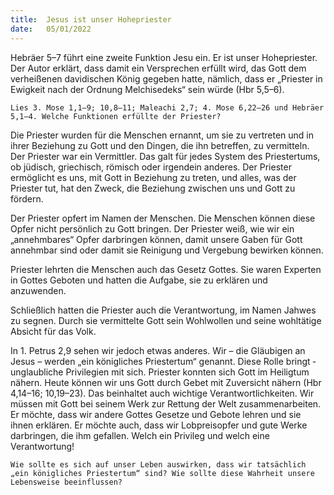 ```yaml
---
title:  Jesus ist unser Hohepriester
date:   05/01/2022
---
```


Hebräer 5–7 führt eine zweite Funktion Jesu ein. Er ist unser Hohepriester. Der Autor erklärt, dass damit ein Versprechen erfüllt wird, das Gott dem verheißenen davidischen König gegeben hatte, nämlich, dass er „Priester in Ewigkeit nach der Ordnung Melchisedeks“ sein würde (Hbr 5,5–6).

`Lies 3. Mose 1,1–9; 10,8–11; Maleachi 2,7; 4. Mose 6,22–26 und Hebräer 5,1–4. Welche Funktionen erfüllte der Priester?`

Die Priester wurden für die Menschen ernannt, um sie zu vertreten und in ihrer Beziehung zu Gott und den Dingen, die ihn betreffen, zu vermitteln. Der Priester war ein Vermittler. Das galt für jedes System des Priestertums, ob jüdisch, griechisch, römisch oder irgendein anderes. Der Priester ermöglicht es uns, mit Gott in Beziehung zu treten, und alles, was der Priester tut, hat den Zweck, die Beziehung zwischen uns und Gott zu fördern.

Der Priester opfert im Namen der Menschen. Die Menschen können diese Opfer nicht persönlich zu Gott bringen. Der Priester weiß, wie wir ein „annehmbares“ Opfer darbringen können, damit unsere Gaben für Gott annehmbar sind oder damit sie Reinigung und Vergebung bewirken können.

Priester lehrten die Menschen auch das Gesetz Gottes. Sie waren Experten in Gottes Geboten und hatten die Aufgabe, sie zu erklären und anzuwenden.

Schließlich hatten die Priester auch die Verantwortung, im Namen Jahwes zu segnen. Durch sie vermittelte Gott sein Wohlwollen und seine wohltätige Absicht für das Volk.

In 1. Petrus 2,9 sehen wir jedoch etwas anderes. Wir – die Gläubigen an Jesus – werden „ein königliches Priestertum“ genannt. Diese Rolle bringt ­unglaubliche Privilegien mit sich. Priester konnten sich Gott im Heiligtum nähern. Heute können wir uns Gott durch Gebet mit Zuversicht nähern (Hbr 4,14–16; 10,19–23). Das beinhaltet auch wichtige Verantwortlichkeiten. Wir müssen mit Gott bei seinem Werk zur Rettung der Welt zusammenarbeiten. Er möchte, dass wir andere Gottes Gesetze und Gebote lehren und sie ihnen erklären. Er möchte auch, dass wir Lobpreisopfer und gute Werke darbringen, die ihm gefallen. Welch ein Privileg und welch eine Verantwortung!

`Wie sollte es sich auf unser Leben auswirken, dass wir tatsächlich „ein ­königliches Priestertum“ sind? Wie sollte diese Wahrheit unsere Lebensweise ­beeinflussen?`